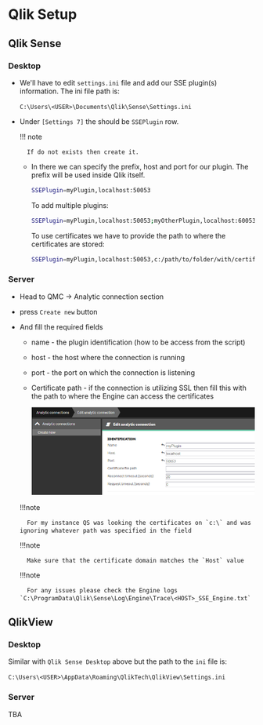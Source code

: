 # Qlik Setup

## Qlik Sense

### Desktop

- We'll have to edit `settings.ini` file and add our SSE plugin(s) information. The ini file path is:

    `C:\Users\<USER>\Documents\Qlik\Sense\Settings.ini`

- Under `[Settings 7]` the should be `SSEPlugin` row.

    !!! note

        If do not exists then create it.

    - In there we can specify the prefix, host and port for our plugin. The prefix will be used inside Qlik itself.

        ```bash
        SSEPlugin=myPlugin,localhost:50053
        ```

        To add multiple plugins:

        ```bash
        SSEPlugin=myPlugin,localhost:50053;myOtherPlugin,localhost:60053
        ```

        To use certificates we have to provide the path to where the certificates are stored:

        ```bash
        SSEPlugin=myPlugin,localhost:50053,c:/path/to/folder/with/certificates
        ```

### Server

- Head to QMC -> Analytic connection section
- press `Create new` button
- And fill the required fields
    - name - the plugin identification (how to be access from the script)
    - host - the host where the connection is running
    - port - the port on which the connection is listening
    - Certificate path - if the connection is utilizing SSL then fill this with the path to where the Engine can access the certificates

        ![QMC new analytic connection](images/qmc-new-analytic-connection.png)

    !!!note

        For my instance QS was looking the certificates on `c:\` and was ignoring whatever path was specified in the field

    !!!note

        Make sure that the certificate domain matches the `Host` value

    !!!note

        For any issues please check the Engine logs `C:\ProgramData\Qlik\Sense\Log\Engine\Trace\<HOST>_SSE_Engine.txt`

## QlikView

### Desktop

Similar with `Qlik Sense Desktop` above but the path to the `ini` file is:

 `C:\Users\<USER>\AppData\Roaming\QlikTech\QlikView\Settings.ini`

### Server

TBA
